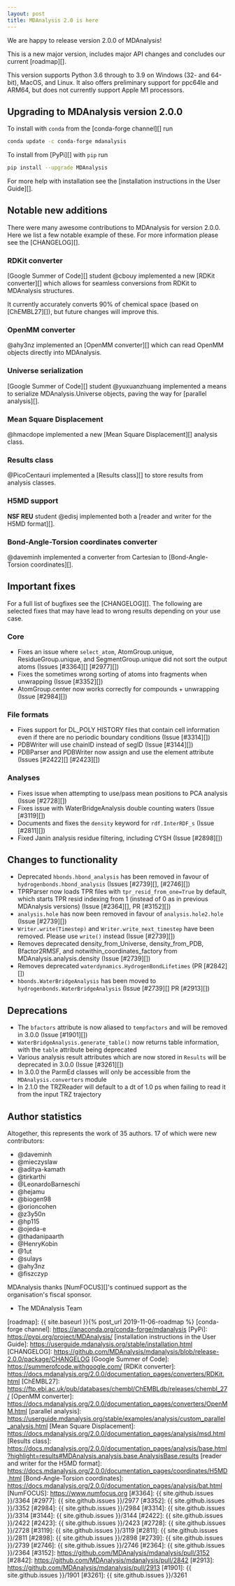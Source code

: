 ```yaml
---
layout: post
title: MDAnalysis 2.0 is here
---
```


We are happy to release version 2.0.0 of MDAnalysis!

This is a new major version, includes major API changes and concludes our current [roadmap][].

This version supports Python 3.6 through to 3.9 on Windows (32- and 64-bit), MacOS, and Linux. It also offers preliminary support for ppc64le and ARM64, but does not currently support Apple M1 processors.

## Upgrading to MDAnalysis version 2.0.0

To install with `conda` from the [conda-forge channel][] run

```bash
conda update -c conda-forge mdanalysis
```

To install from [PyPi][] with `pip` run

```bash
pip install --upgrade MDAnalysis
```

For more help with installation see the [installation instructions in the User Guide][].

## Notable new additions

There were many awesome contributions to MDAnalysis for version 2.0.0. Here we list a few notable example of these. For more information please see the [CHANGELOG][].

### RDKit converter

[Google Summer of Code][] student @cbouy implemented a new [RDKit converter][] which allows for seamless conversions from RDKit to MDAnalysis structures.

It currently accurately converts 90% of chemical space (based on [ChEMBL27][]), but future changes will improve this.

### OpenMM converter

@ahy3nz implemented an [OpenMM converter][] which can read OpenMM objects directly into MDAnalysis.

### Universe serialization

[Google Summer of Code][] student @yuxuanzhuang implemented a means to serialize MDAnalysis.Universe objects, paving the way for [parallel analysis][].

### Mean Square Displacement

@hmacdope implemented a new [Mean Square Displacement][] analysis class.

### Results class

@PicoCentauri implemented a [Results class][] to store results from analysis classes.

### H5MD support

**NSF REU** student @edisj implemented both a [reader and writer for the H5MD format][].

### Bond-Angle-Torsion coordinates converter

@daveminh implemented a converter from Cartesian to [Bond-Angle-Torsion coordinates][].


## Important fixes

For a full list of bugfixes see the [CHANGELOG][]. The following are selected fixes that may have lead to wrong results depending on your use case.

### Core

- Fixes an issue where `select_atom`, AtomGroup.unique, ResidueGroup.unique, and SegmentGroup.unique did not sort the output atoms (Issues [#3364][] [#2977][])
- Fixes the sometimes wrong sorting of atoms into fragments when unwrapping (Issue [#3352][])
- AtomGroup.center now works correctly for compounds + unwrapping (Issue [#2984][])

### File formats

- Fixes support for DL_POLY HISTORY files that contain cell information even if there are no periodic boundary conditions (Issue [#3314][])
- PDBWriter will use chainID instead of segID (Issue [#3144][])
- PDBParser and PDBWriter now assign and use the element attribute (Issues [#2422][] [#2423][])

### Analyses

- Fixes issue when attempting to use/pass mean positions to PCA analysis (Issue [#2728][])
- Fixes issue with WaterBridgeAnalysis double counting waters (Issue [#3119][])
- Documents and fixes the `density` keyword for `rdf.InterRDF_s` (Issue [#2811][])
- Fixed Janin analysis residue filtering, including CYSH (Issue [#2898][])

## Changes to functionality
- Deprecated `hbonds.hbond_analysis` has been removed in favour of `hydrogenbonds.hbond_analysis` (Issues [#2739][], [#2746][])
- TPRParser now loads TPR files with `tpr_resid_from_one=True` by default, which starts TPR resid indexing from 1 (instead of 0 as in previous MDAnalysis versions) (Issue [#2364][], PR [#3152][])
- `analysis.hole` has now been removed in favour of `analysis.hole2.hole` (Issue [#2739][])
- `Writer.write(Timestep)` and `Writer.write_next_timestep` have been removed. Please use `write()` instead (Issue [#2739][])
- Removes deprecated density_from_Universe, density_from_PDB, Bfactor2RMSF, and notwithin_coordinates_factory from MDAnalysis.analysis.density (Issue [#2739][])
- Removes deprecated `waterdynamics.HydrogenBondLifetimes` (PR [#2842][])
- `hbonds.WaterBridgeAnalysis` has been moved to `hydrogenbonds.WaterBridgeAnalysis` (Issue [#2739][] PR [#2913][])

## Deprecations
- The `bfactors` attribute is now aliased to `tempfactors` and will be removed in 3.0.0 (Issue [#1901][])
- `WaterBridgeAnalysis.generate_table()` now returns table information, with the `table` attribute being deprecated
- Various analysis result attributes which are now stored in `Results` will be deprecated in 3.0.0 (Issue [#3261][])
- In 3.0.0 the ParmEd classes will only be accessible from the `MDAnalysis.converters` module
- In 2.1.0 the TRZReader will default to a dt of 1.0 ps when failing to read it from the input TRZ trajectory

## Author statistics

Altogether, this represents the work of 35 authors. 17 of which were new contributors:

 - @daveminh
 - @mieczyslaw
 - @aditya-kamath
 - @tirkarthi
 - @LeonardoBarneschi
 - @hejamu
 - @biogen98
 - @orioncohen
 - @z3y50n
 - @hp115
 - @ojeda-e
 - @thadanipaarth
 - @HenryKobin
 - @1ut
 - @sulays
 - @ahy3nz
 - @fiszczyp

MDAnalysis thanks [NumFOCUS][]'s continued support as the organisation's fiscal sponsor.

- The MDAnalysis Team

[roadmap]: {{ site.baseurl }}{% post_url 2019-11-06-roadmap %}
[conda-forge channel]: https://anaconda.org/conda-forge/mdanalysis
[PyPi]: https://pypi.org/project/MDAnalysis/
[installation instructions in the User Guide]: https://userguide.mdanalysis.org/stable/installation.html
[CHANGELOG]: https://github.com/MDAnalysis/mdanalysis/blob/release-2.0.0/package/CHANGELOG
[Google Summer of Code]: https://summerofcode.withgoogle.com/
[RDKit converter]: https://docs.mdanalysis.org/2.0.0/documentation_pages/converters/RDKit.html
[ChEMBL27]: https://ftp.ebi.ac.uk/pub/databases/chembl/ChEMBLdb/releases/chembl_27/
[OpenMM converter]: https://docs.mdanalysis.org/2.0.0/documentation_pages/converters/OpenMM.html
[parallel analysis]: https://userguide.mdanalysis.org/stable/examples/analysis/custom_parallel_analysis.html
[Mean Square Displacement]: https://docs.mdanalysis.org/2.0.0/documentation_pages/analysis/msd.html
[Results class]: https://docs.mdanalysis.org/2.0.0/documentation_pages/analysis/base.html?highlight=results#MDAnalysis.analysis.base.AnalysisBase.results
[reader and writer for the H5MD format]: https://docs.mdanalysis.org/2.0.0/documentation_pages/coordinates/H5MD.html
[Bond-Angle-Torsion coordinates]: https://docs.mdanalysis.org/2.0.0/documentation_pages/analysis/bat.html
[NumFOCUS]: https://www.numfocus.org
[#3364]: {{ site.github.issues }}/3364
[#2977]: {{ site.github.issues }}/2977
[#3352]: {{ site.github.issues }}/3352
[#2984]: {{ site.github.issues }}/2984
[#3314]: {{ site.github.issues }}/3314
[#3144]: {{ site.github.issues }}/3144
[#2422]: {{ site.github.issues }}/2422
[#2423]: {{ site.github.issues }}/2423
[#2728]: {{ site.github.issues }}/2728
[#3119]: {{ site.github.issues }}/3119
[#2811]: {{ site.github.issues }}/2811
[#2898]: {{ site.github.issues }}/2898
[#2739]: {{ site.github.issues }}/2739
[#2746]: {{ site.github.issues }}/2746
[#2364]: {{ site.github.issues }}/2364
[#3152]: https://github.com/MDAnalysis/mdanalysis/pull/3152
[#2842]: https://github.com/MDAnalysis/mdanalysis/pull/2842
[#2913]: https://github.com/MDAnalysis/mdanalysis/pull/2913
[#1901]: {{ site.github.issues }}/1901
[#3261]: {{ site.github.issues }}/3261

